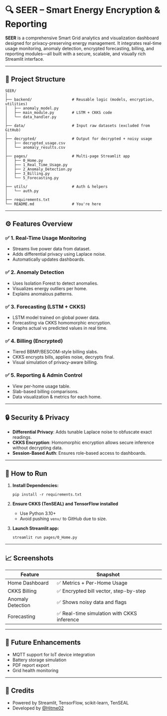 # 🔍 SEER – Smart Energy Encryption & Reporting

**SEER** is a comprehensive Smart Grid analytics and visualization dashboard designed for privacy-preserving energy management. It integrates real-time usage monitoring, anomaly detection, encrypted forecasting, billing, and reporting modules—all built with a secure, scalable, and visually rich Streamlit interface.

---

## 📁 Project Structure

```
SEER/
│
├── backend/                  # Reusable logic (models, encryption, utilities)
│   ├── anomaly_model.py
│   ├── main_module.py        # LSTM + CKKS code
│   └── data_handler.py
│
├── data/                     # Input raw datasets (excluded from GitHub)
│
├── decrypted/                # Output for decrypted + noisy usage
│   ├── decrypted_usage.csv
│   └── anomaly_results.csv
│
├── pages/                    # Multi-page Streamlit app
│   ├── 0_Home.py
│   ├── 1_Real_Time_Usage.py
│   ├── 2_Anomaly_Detection.py
│   ├── 3_Billing.py
│   └── 5_Forecasting.py
│
├── utils/                    # Auth & helpers
│   └── auth.py
│
├── requirements.txt
└── README.md                 # You're here
```

---

## ⚙️ Features Overview

### ✅ 1. Real-Time Usage Monitoring
- Streams live power data from dataset.
- Adds differential privacy using Laplace noise.
- Automatically updates dashboards.

### ✅ 2. Anomaly Detection
- Uses Isolation Forest to detect anomalies.
- Visualizes energy outliers per home.
- Explains anomalous patterns.

### ✅ 3. Forecasting (LSTM + CKKS)
- LSTM model trained on global power data.
- Forecasting via CKKS homomorphic encryption.
- Graphs actual vs predicted values in real time.

### ✅ 4. Billing (Encrypted)
- Tiered BBMP/BESCOM-style billing slabs.
- CKKS encrypts bills, applies noise, decrypts final.
- Visual simulation of privacy-aware billing.

### ✅ 5. Reporting & Admin Control
- View per-home usage table.
- Slab-based billing comparisons.
- Data visualization & metrics for each home.

---

## 🔒 Security & Privacy

- **Differential Privacy**: Adds tunable Laplace noise to obfuscate exact readings.
- **CKKS Encryption**: Homomorphic encryption allows secure inference without decrypting data.
- **Session-Based Auth**: Ensures role-based access to dashboards.

---

## 🚀 How to Run

1. **Install Dependencies:**
   ```
   pip install -r requirements.txt
   ```

2. **Ensure CKKS (TenSEAL) and TensorFlow installed**
   - Use Python 3.10+
   - Avoid pushing `venv/` to GitHub due to size.

3. **Launch Streamlit app:**
   ```
   streamlit run pages/0_Home.py
   ```

---

## 📈 Screenshots

| Feature | Snapshot |
|--------|----------|
| Home Dashboard | ✅ Metrics + Per-Home Usage |
| CKKS Billing | ✅ Encrypted bill vector, step-by-step |
| Anomaly Detection | ✅ Shows noisy data and flags |
| Forecasting | ✅ Real-time simulation with CKKS inference |

---

## 🧠 Future Enhancements
- MQTT support for IoT device integration
- Battery storage simulation
- PDF report export
- Grid health monitoring

---

## 📜 Credits
- Powered by Streamlit, TensorFlow, scikit-learn, TenSEAL
- Developed by [@Hitme02](https://github.com/Hitme02)

